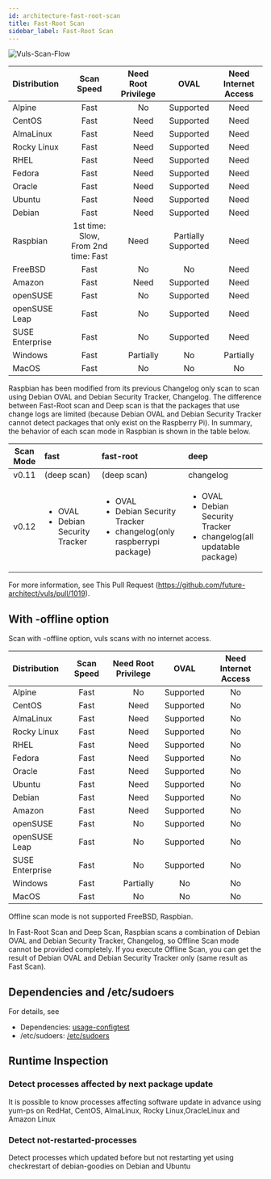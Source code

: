 ```yaml
---
id: architecture-fast-root-scan
title: Fast-Root Scan
sidebar_label: Fast-Root Scan
---
```


![Vuls-Scan-Flow](/img/docs/vuls-scan-flow-fast-root.png)

| Distribution    |                          Scan Speed | Need Root Privilege |                 OVAL | Need Internet Access|
|:----------------|:-----------------------------------:|:-------------------:|:--------------------:|:---------------------------------------:|
| Alpine          |                                Fast |　                No |            Supported |                                    Need |
| CentOS          |                                Fast |　              Need |            Supported |                                    Need |
| AlmaLinux       |                                Fast |　              Need |            Supported |                                    Need |
| Rocky Linux     |                                Fast |　              Need |            Supported |                                    Need |
| RHEL            |                                Fast |　              Need |            Supported |                                    Need |
| Fedora          |                                Fast |　              Need |            Supported |                                    Need |
| Oracle          |                                Fast |　              Need |            Supported |                                    Need |
| Ubuntu          |                                Fast |　              Need |            Supported |                                    Need |
| Debian          |                                Fast |　              Need |            Supported |                                    Need |
| Raspbian        | 1st time: Slow, From 2nd time: Fast |                Need |  Partially Supported |                                    Need |
| FreeBSD         |                                Fast |　                No |                   No |                                    Need |
| Amazon          |                                Fast |　              Need |            Supported |                                    Need |
| openSUSE        |                                Fast |　                No |            Supported |                                    Need |
| openSUSE Leap   |                                Fast |　                No |            Supported |                                    Need |
| SUSE Enterprise |                                Fast |　                No |            Supported |                                    Need |
| Windows         |                                Fast |　         Partially |                   No |                               Partially |
| MacOS           |                                Fast |　                No |                   No |                                      No |

Raspbian has been modified from its previous Changelog only scan to scan using Debian OVAL and Debian Security Tracker, Changelog.
The difference between Fast-Root scan and Deep scan is that the packages that use change logs are limited (because Debian OVAL and Debian Security Tracker cannot detect packages that only exist on the Raspberry Pi).
In summary, the behavior of each scan mode in Raspbian is shown in the table below.

|     Scan Mode    | fast |                 fast-root                |         deep         |
|:----------------:|:----|:----------------------------------------|:--------------------|
|      v0.11     |   (deep scan)  |                 (deep scan)                |       changelog      |
|    v0.12   | <ul><li>OVAL</li><li>Debian Security Tracker</li></ul> | <ul><li>OVAL</li><li>Debian Security Tracker</li><li>changelog(only raspberrypi package)</li></ul> | <ul><li>OVAL</li><li>Debian Security Tracker</li><li>changelog(all updatable package)</li></ul> |

For more information, see This Pull Request (https://github.com/future-architect/vuls/pull/1019).

## With -offline option

Scan with -offline option, vuls scans with no internet access.

| Distribution    |                         Scan Speed | Need Root Privilege |       OVAL | Need Internet Access|
|:----------------|:----------------------------------:|:-------------------:|:----------:|:-------------------------------------:|
| Alpine          |                               Fast |　                No |  Supported |                                    No |
| CentOS          |                               Fast |　              Need |  Supported |                                    No |
| AlmaLinux       |                               Fast |　              Need |  Supported |                                    No |
| Rocky Linux     |                               Fast |　              Need |  Supported |                                    No |
| RHEL            |                               Fast |　              Need |  Supported |                                    No |
| Fedora          |                               Fast |　              Need |  Supported |                                    No |
| Oracle          |                               Fast |　              Need |  Supported |                                    No |
| Ubuntu          |                               Fast |　              Need |  Supported |                                    No |
| Debian          |                               Fast |　              Need |  Supported |                                    No |
| Amazon          |                               Fast |　              Need |  Supported |                                    No |
| openSUSE        |                               Fast |　                No |  Supported |                                    No |
| openSUSE Leap   |                               Fast |　                No |  Supported |                                    No |
| SUSE Enterprise |                               Fast |　                No |  Supported |                                    No |
| Windows         |                               Fast |　         Partially |         No |                                    No |
| MacOS           |                               Fast |　                No |         No |                                    No |

Offline scan mode is not supported FreeBSD, Raspbian.

In Fast-Root Scan and Deep Scan, Raspbian scans a combination of Debian OVAL and Debian Security Tracker, Changelog, so Offline Scan mode cannot be provided completely.
If you execute Offline Scan, you can get the result of Debian OVAL and Debian Security Tracker only (same result as Fast Scan).

## Dependencies and /etc/sudoers

For details, see

- Dependencies: [usage-configtest](usage-configtest.md#fast-root-scan-mode)
- /etc/sudoers: [/etc/sudoers](usage-configtest.md#etc-sudoers)

## Runtime Inspection

### Detect processes affected by next package update

It is possible to know processes affecting software update in advance using yum-ps on RedHat, CentOS, AlmaLinux, Rocky Linux,OracleLinux and Amazon Linux

### Detect not-restarted-processes

Detect processes which updated before but not restarting yet using checkrestart of debian-goodies on Debian and Ubuntu
